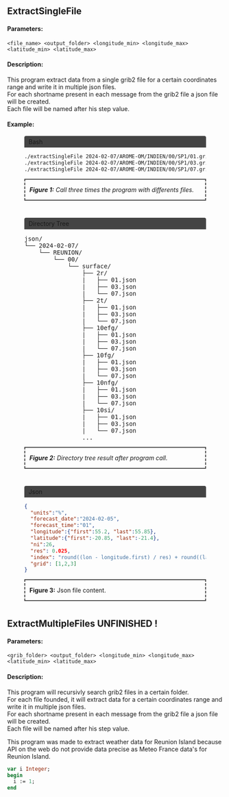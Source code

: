 ## ExtractSingleFile
#### Parameters:

```<file_name> <output_folder> <longitude_min> <longitude_max> <latitude_min> <latitude_max>```

#### Description:

This program extract data from a single grib2 file for a certain coordinates range and write it in multiple json files.<br>
For each shortname present in each message from the grib2 file a json file will be created.<br>
Each file will be named after his step value.<br>

#### Example:

<figure>
  <div style="border-radius: 4px 4px 0px 0px; background-color: #444; padding: 5px 10px;">Bash</div>

  ```bash
  ./extractSingleFile 2024-02-07/AROME-OM/INDIEN/00/SP1/01.grib2 REUNION 55.2 55.85 -21.40 -20.85 
  ./extractSingleFile 2024-02-07/AROME-OM/INDIEN/00/SP1/03.grib2 REUNION 55.2 55.85 -21.40 -20.85
  ./extractSingleFile 2024-02-07/AROME-OM/INDIEN/00/SP1/07.grib2 REUNION 55.2 55.85 -21.40 -20.85
  ```

  <figcaption style="border-style: solid dashed; padding: 15px 10px; border-width: 2px; margin: 0px 0px 40px 0px; border-color: #444;">
    <i><b>Figure 1:</b> Call three times the program with differents files.</i>
  </figcaption>
</figure>

<figure>
  <div style="border-radius: 4px 4px 0px 0px; background-color: #444; padding: 5px 10px;">Directory Tree</div>

<pre>
json/
└── 2024-02-07/
    └── REUNION/
        └── 00/
            └── surface/
                ├── 2r/
                |   ├── 01.json
                |   ├── 03.json
                |   └── 07.json
                ├── 2t/
                |   ├── 01.json
                |   ├── 03.json
                |   └── 07.json
                ├── 10efg/
                |   ├── 01.json
                |   ├── 03.json
                |   └── 07.json
                ├── 10fg/
                |   ├── 01.json
                |   ├── 03.json
                |   └── 07.json
                ├── 10nfg/
                |   ├── 01.json
                |   ├── 03.json
                |   └── 07.json
                ├── 10si/
                |   ├── 01.json
                |   ├── 03.json
                |   └── 07.json
                ...        
</pre>
  <figcaption style="border-style: solid dashed; padding: 15px 10px; border-width: 2px; margin: 0px 0px 40px 0px; border-color: #444;">
    <i><b>Figure 2:</b> Directory tree result after program call.</i>
  </figcaption>
</figure>

<figure>
  <div style="border-radius: 4px 4px 0px 0px; background-color: #444; padding: 5px 10px;">Json</div>

  ```json
  {  
    "units":"%",  
    "forecast_date":"2024-02-05",  
    "forecast_time":"01",  
    "longitude":{"first":55.2, "last":55.85},  
    "latitude":{"first":-20.85, "last":-21.4},  
    "ni":26,  
    "res": 0.025,  
    "index": "round((lon - longitude.first) / res) + round((latitude.first - lat)  / res) * ni",  
    "grid": [1,2,3]
  }
  ```

  <figcaption style="border-style: solid dashed; padding: 15px 10px; border-width: 2px; margin: 0px 0px 40px 0px; border-color: #444;">
    <b>Figure 3:</b> Json file content.
  </figcaption>
</figure>

## ExtractMultipleFiles UNFINISHED !
#### Parameters:

```<grib_folder> <output_folder> <longitude_min> <longitude_max> <latitude_min> <latitude_max>```

#### Description:

This program will recursivly search grib2 files in a certain folder.<br>
For each file founded, it will extract data for a certain coordinates range and write it in multiple json files.<br>
For each shortname present in each message from the grib2 file a json file will be created.<br>
Each file will be named after his step value.<br>

This program was made to extract weather data for Reunion Island because API on the web do not provide data precise as Meteo France data's for Reunion Island.<br>

```pascal
var i Integer;
begin
  i := 1;
end
```